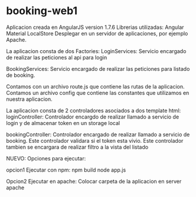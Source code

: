 # booking-web1
Aplicacion creada en AngularJS version 1.7.6 Librerias utilizadas: Angular Material LocalStore  Desplegar en un servidor de aplicaciones, por ejemplo Apache.

La aplicacion consta de dos Factories:
LoginServices: Servicio encargado de realizar las peticiones al api para login

BookingServices: Servicio encargado de realizar las peticiones para listado de booking.

Contamos con un archivo route.js que contiene las rutas de la aplicacion.
Contamos un archivo config que contiene las constantes que utilizamos en nuestra aplicacion.

La aplicacion consta de 2 controladores asociados a dos template html:
loginController: Controlador encargdo de realizar llamado a servicio de login y de almacenar token en un storage local

bookingController: Controlador encargado de realizar llamado a servicio de booking. Este controlador validara si el token esta vivio. Este controlador tambien se encargara de realizar filtro a la vista del listado

NUEVO:
Opciones para ejecutar:

opcion1 Ejecutar con npm:
npm build
node app.js

Opcion2 Ejecutar en apache:
Colocar carpeta de la aplicacion en server apache